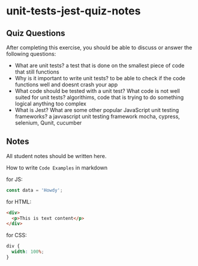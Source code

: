 # unit-tests-jest-quiz-notes

## Quiz Questions

After completing this exercise, you should be able to discuss or answer the following questions:

- What are unit tests?
  a test that is done on the smallest piece of code that still functions
- Why is it important to write unit tests?
  to be able to check if the code functions well and doesnt crash your app
- What code should be tested with a unit test? What code is not well suited for unit tests?
  algorithims, code that is trying to do something logical
  anything too complex
- What is Jest? What are some other popular JavaScript unit testing frameworks?
  a javvascript unit testing framework
  mocha, cypress, selenium, Qunit, cucumber

## Notes

All student notes should be written here.

How to write `Code Examples` in markdown

for JS:

```js
const data = 'Howdy';
```

for HTML:

```html
<div>
  <p>This is text content</p>
</div>
```

for CSS:

```css
div {
  width: 100%;
}
```
